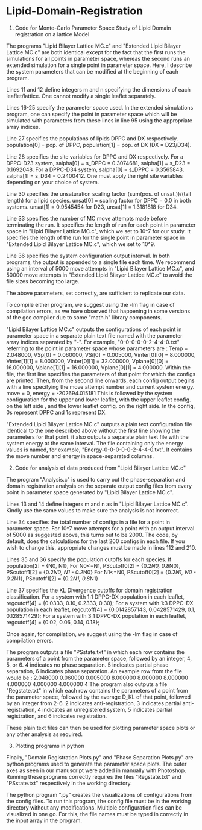 # Lipid-Domain-Registration
1. Code for Monte-Carlo Parameter Space Study of Lipid Domain registration on a lattice Model

  The programs "Lipid Bilayer Lattice MC.c" and "Extended Lipid Bilayer Lattice MC.c" are both identical except for 
  the fact that the first runs the simulations for all points in parameter space, whereas the second runs an extended 
  simulation for a single point in parameter space. Here, I describe the system parameters that can be modified at 
  the beginning of each program.

  Lines 11 and 12 define integers m and n specifying the dimensions of each leaflet/lattice. One cannot modify a 
  single leaflet separately.

  Lines 16-25 specify the parameter space used. In the extended simulations program, one can specify the point in 
  parameter space which will be simulated with parameters from these lines in line 95 using the appropriate array indices.

  Line 27 specifies the populations of lipids DPPC and DX respectively.
  population[0] = pop. of DPPC, population[1] = pop. of DX    (DX = D23/D34).

  Line 28 specifies the site variables for DPPC and DX respectively.
  For a DPPC-D23 system, salpha[0] = s_DPPC = 0.3074681, salpha[1] = s_D23 = 0.1692048.
  For a DPPC-D34 system, salpha[0] = s_DPPC = 0.3565843, salpha[1] = s_D34 = 0.2400412.
  One must apply the right site variables depending on your choice of system.

  Line 30 specifies the unsaturation scaling factor (sum(pos. of unsat.))/(tail length) for a lipid species.
  unsat[0] = scaling factor for DPPC = 0.0 in both systems.
  unsat[1] = 0.9545454 for D23, unsat[1] = 1.3181818 for D34.

  Line 33 specifies the number of MC move attempts made before terminating the run.
  It specifies the length of run for each point in parameter space in "Lipid Bilayer Lattice MC.c", which we set to 10^7 for our study.
  It specifies the length of the run for the single point in parameter space in "Extended Lipid Bilayer Lattice MC.c", which we set to 10^9.

  Line 36 specifies the system configuration output interval. In both programs, the output is appended to a single file each time.
  We recommend using an interval of 5000 move attempts in "Lipid Bilayer Lattice MC.c", and 50000 move attempts in "Extended Lipid Bilayer Lattice MC.c" to 
  avoid the file sizes becoming too large.

  The above parameters, set correctly, are sufficient to replicate our data.

  To compile either program, we suggest using the -lm flag in case of compilation errors, as we have observed that happening in some versions 
  of the gcc compiler due to some "math.h" library components.
  
  "Lipid Bilayer Lattice MC.c" outputs the configurations of each point in parameter space in a separate plain text file named with the parameter array indices 
  separated by "-". 
  For example, "0-0-0-0-0-2-4-4-0.txt" referring to the point in parameter space whose parameters are :
  Temp = 2.048000, VSp[0] = 0.060000, VSi[0] = 0.005000, Vinter[0][0] = 8.000000, Vinter[1][1] = 8.000000, Vinter[0][1] = 32.000000, 
  Vplane[0][0] = 16.000000, Vplane[1][1] = 16.000000, Vplane[0][1] = 4.000000.
  Within the file, the first line specifies the parameters of that point for which the configs are printed. Then, from the second line onwards, each config 
  output begins with a line specifying the move attempt number and current system energy.
  move = 0, energy = -202694.015181
  This is followed by the system configuration for the upper and lower leaflet, with the upper leaflet config. on the left side , and the lower leaflet config.
  on the right side. In the config, 0s represent DPPC and 1s represent DX.
  
  "Extended Lipid Bilayer Lattice MC.c" outputs a plain text configuration file identical to the one described above without the first line showing the parameters
  for that point. it also outputs a separate plain text file with the system energy at the same interval.
  The file containing only the energy values is named, for example, "Energy-0-0-0-0-0-2-4-4-0.txt".
  It contains the move number and energy in space-separated columns.

2. Code for analysis of data produced from "Lipid Bilayer Lattice MC.c"

  The program "Analysis.c" is used to carry out the phase-separation and domain registration analysis on the separate output config files from every point in 
  parameter space generated by "Lipid Bilayer Lattice MC.c".
  
  Lines 13 and 14 define integers m and n as in "Lipid Bilayer Lattice MC.c". Kindly use the same values to make sure the analysis is not incorrect.
  
  Line 34 specifies the total number of configs in a file for a point in parameter space. For 10^7 move attempts for a point with an output interval of 5000 as
  suggested above, this turns out to be 2000.
  The code, by default, does the calculations for the last 200 configs in each file. If you wish to change this, appropriate changes must be made in lines 112 and 210.
  
  Lines 35 and 36 specify the population cutoffs for each species.
  If population[2] = {N0, N1},
  For N0<=N1, PScutoff0[2] = {0.2*N0, 0.8*N0}, PScutoff1[2] = {0.2*N0, N1 - 0.2*N0}
  For N1<=N0, PScutoff0[2] = {0.2*N1, N0 - 0.2*N1}, PScutoff1[2] = {0.2*N1, 0.8*N1}
  
  Line 37 specifies the KL Divergence cutoffs for domain registration classification.
  For a system with 1:1 DPPC-DX population in each leaflet,
  regcutoff[4] = {0.0333, 0.10, 0.2333, 0.30};
  For a system with 1:3 DPPC-DX population in each leaflet,
  regcutoff[4] = {0.0142857143, 0.0428571429, 0.1, 0.128571429};
  For a system with 3:1 DPPC-DX population in each leaflet,
  regcutoff[4] = {0.02, 0.06, 0.14, 0.18};
  
  Once again, for compilation, we suggest using the -lm flag in case of compilation errors.
  
  The program outputs a file "PSstate.txt" in which each row contains the parameters of a point from the parameter space, followed by an integer, 4, 5, or 6.
  4 indicates no phase separation. 5 indicates partial phase separation, 6 indicates phase separation. An example row from the file would be :
  2.048000 0.060000 0.005000 8.000000 8.000000 8.000000 4.000000 4.000000 4.000000 4
  The program also outputs a file "Regstate.txt" in which each row contains the parameters of a point from the parameter space, followed by the average D_KL of
  that point, followed by an integer from 2-6.
  2 indicates anti-registration, 3 indicates partial anti-registration, 4 indicates an unregistered system, 5 indicates partial registration, and 6 indicates registration.
  
  These plain text files can then be used for plotting parameter space plots or any other analysis as required.
  
3. Plotting programs in python

  Finally, "Domain Registration Plots.py" and "Phase Separation Plots.py" are python programs used to generate the parameter space plots. The outer axes as seen in our 
  manuscript were added in manually with Photoshop. 
  Running these programs correctly requires the files "Regstate.txt" and "PSstate.txt" respectively in the working directory.
  
  The python program ".py" creates the visualizations of configurations from the config files. To run this program, the config file must be in the working directory
  without any modifications. Multiple configuration files can be visualized in one go. For this, the file names must be typed in correctly in the input array in the program.
